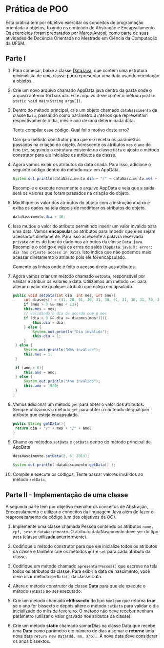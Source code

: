 # Prática de POO
Esta prática tem por objetivo exercitar os conceitos de programação orientada a objetos, fixando os conteúdo de Abstração e Encapsulamento. Os exercícios foram preparados por [Marco Antoni](https://github.com/marcoantoni/docenciaI), como parte de suas atividades de Docência Orientada no Mestrado em Ciência da Computação da UFSM.

## Parte I
1. Para começar, baixe a classe [Data.java](Data.java), que contém uma estrutura minimalista de uma classe para representar uma data usando orientação a objetos.

2. Crie um novo arquivo chamado AppData.java dentro da pasta onde o arquivo anterior foi baixado. Este arquivo deve conter o método `public static void main(String args[])`.

3. Dentro do método principal, crie um objeto chamado `dataNascimento` da classe `Data`, passando como parâmetro 3 inteiros que representam respectivamente o dia, mês e ano de uma determinada data.

   Tente compilar esse código. Qual foi o motivo deste erro? 

   Corrija o método construtor para que ele receba os parâmetros passados na criação do objeto. Acrescente os atributos `mes` e `ano` do tipo `int`, seguindo a estrutura existente na classe `Data` e ajuste o método construtor para ele inicialize os atributos da classe.

4. Agora vamos exibir os atributos da data criada. Para isso, adicione o seguinte código dentro do método `main` em AppData.
   ```java
   System.out.println(dataNascimento.dia + "/" + dataNascimento.mes + "/" +     dataNascimento.ano);
   ```

   Recompile e execute novamente o arquivo AppData e veja que a saída será os valores que foram passados na criação do objeto. 

5. Modifique os valor dos atributos do objeto com a instrução abaixo e exiba os dados na tela depois de modificar os atributos do objeto.
   ```java
   dataNascimento.dia = 40;
   ```

6. Isso mudou o valor do atributo permitindo inserir um valor inválido para uma data. Vamos **encapsular** os atributos para impedir que eles sejam acessados diretamente. Para isso acrecente a palavra reservada `private` antes do tipo do dado nos atributos da classe `Data.java`. Recompile o código e veja os erros de saída (`AppData.java:X: error: dia has private access in Data`). Isto indica que não podemos mais acessar diretamento o atributo pois ele foi encapsulado.

   Comente as linhas onde é feito o acesso direto aos atributos.

7. Agora vamos criar um método chamado `setData`, responsável por validar e  atribuir os valores a data. Utilizamos um método `set` para alterar o valor de qualquer atributo que esteja encapsulado.
   ```java
   public void setData(int dia, int mes, int ano){
        int diasmes[] = {31, 28, 31, 30, 31, 30, 31, 31, 30, 31, 30, 31};
        if (mes > 0 && mes < 13){
		this.mes = mes;
		// validando o dia de acordo com o mes
		if (dia > 0 && dia <= diasmes[mes+1]){
			this.dia = dia;
		} else {
			System.out.println("Dia inválido");
			this.dia = 1;
		} 
	} else {
		System.out.println("Mês inválido");
		this.mes = 1;
	}

	if (ano > 0){
		this.ano = ano;
	} else {
		System.out.println("Ano inválido");
		this.ano = 1900;
	}
   }
   ```

8. Vamos adicionar um método `get` para obter o valor dos atributos. Sempre utilizamos o método `get` para obter o conteúdo de qualquer atributo que esteja encapsulado.
   ```java
   public String getData(){
   	return dia + "/" + mes + "/" + ano;
   }
   ```

9. Chame os métodos `setData` e `getData` dentro do método principal de AppData:
   ```java
   dataNascimento.setData(2, 6, 2019);
   
   System.out.println( dataNascimento.getData() );
   
   ```

10. Compile e execute os códigos. Tente passar valores inválidos ao método `setData`.


## Parte II - Implementação de uma classe
A segunda parte tem por objetivo exercitar os conceitos de Abstração, Encapsulamento e utilizar o conceitos da linguagem Java além de fazer o reaproveitamento de código (um dos objetivos da OO).

1. Implemente uma classe chamada Pessoa contendo os atributos `nome, cpf, sexo` e `dataNascimento`. O atributo dataNascimento deve ser do tipo `Data` (classe utilizada anteriormente).

2. Codifique o método construtor para que ele inicialize todos os atributos da classe e também crie os métodos `get` e `set` para cada atributo da classe. 

3. Codifique um método chamado `apresentarPessoa()` que escreve na tela todos os atributos da classe. Para exibir a data de nascimento, você deve usar método `getData()` da classe Data. 

4. Altere o método construtor da classe **Data** para que ele execute o método `setData` ao ser executado.

5. Crie um método chamado **ehBissexto** do tipo `boolean` que retorna **true** se o ano for bissexto e depois altere o método `setData` para validar o dia inicializado do mês de fevereiro. O método não deve receber nenhum parâmetro (utilizar o valor gravado nos aributos da classe).

4. Crie um método **static** chamado somarDias na classe Data que recebe uma **Data** como parâmetro e o número de dias a somar e **retorne** uma nova data ```return new Data(dd, mm, ano);```. A nova data deve considerar os anos bissextos. 
 
